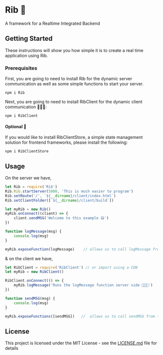 # Rib 🥩
A framework for a Realtime Integrated Backend

## Getting Started

These instructions will show you how simple it is to create a real time application using Rib.

### Prerequisites

First, you are going to need to install Rib for the dynamic server communication as well as some simple functions to start your server.

```
npm i Rib
```

Next, you are going to need to install RibClient for the dynamic client communication 👨🏻‍💻:
```
npm i RibClient
```

#### Optional 🏬
If you would like to install RibClientStore, a simple state management solution for frontend frameworks, please install the following:

```
npm i RibClientStore
```

## Usage

On the server we have,

```js
let Rib = require('Rib')
Rib.Rib.startServer(5000, 'This is much easier to program')
Rib.setRoute('/', `${__dirname}/client/index.html`)
Rib.setClientFolder([`${__dirname}/client/build`])

let myRib = new Rib()
myRib.onConnect((client) => {
    client.sendMSG('Welcome to this example 😃')
})

function logMessage(msg) {
    console.log(msg)
}

myRib.exposeFunction(logMessage)    // allows us to call logMessage from the client
```

& on the client we have,

```js
let RibClient = require('RibClient') // or import using a CDN
let myRib = new RibClient()

RibClient.onConnect(() => {
    myRib.logMessage('Runs the logMessage function server side 👨🏻‍💻')
})

function sendMSG(msg) {
    console.log(msg)
}

myRib.exposeFunctions([sendMSG])   //  allows us to call sendMSG from the server
```


## License

This project is licensed under the MIT License - see the [LICENSE.md](LICENSE.md) file for details

